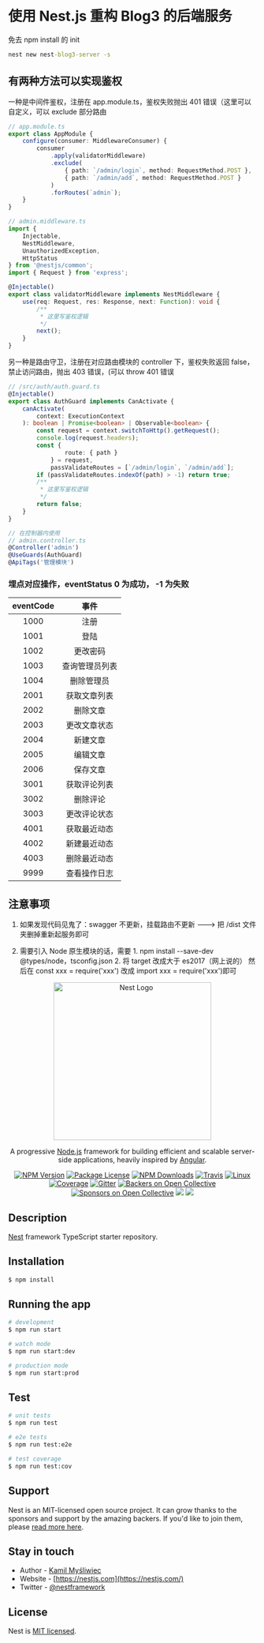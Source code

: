 # 使用 Nest.js 重构 Blog3 的后端服务

免去 npm install 的 init

```cmd
nest new nest-blog3-server -s
```

## 有两种方法可以实现鉴权

一种是中间件鉴权，注册在 app.module.ts，鉴权失败抛出 401 错误（这里可以自定义，可以 exclude 部分路由

```ts
// app.module.ts
export class AppModule {
    configure(consumer: MiddlewareConsumer) {
        consumer
            .apply(validatorMiddleware)
            .exclude(
                { path: `/admin/login`, method: RequestMethod.POST },
                { path: `/admin/add`, method: RequestMethod.POST }
            )
            .forRoutes(`admin`);
    }
}
```

```ts
// admin.middleware.ts
import {
    Injectable,
    NestMiddleware,
    UnauthorizedException,
    HttpStatus
} from '@nestjs/common';
import { Request } from 'express';

@Injectable()
export class validatorMiddleware implements NestMiddleware {
    use(req: Request, res: Response, next: Function): void {
        /**
         * 这里写鉴权逻辑
         */
        next();
    }
}
```

另一种是路由守卫，注册在对应路由模块的 controller 下，鉴权失败返回 false，禁止访问路由，抛出 403 错误，(可以 throw 401 错误

```ts
// /src/auth/auth.guard.ts
@Injectable()
export class AuthGuard implements CanActivate {
    canActivate(
        context: ExecutionContext
    ): boolean | Promise<boolean> | Observable<boolean> {
        const request = context.switchToHttp().getRequest();
        console.log(request.headers);
        const {
                route: { path }
            } = request,
            passValidateRoutes = [`/admin/login`, `/admin/add`];
        if (passValidateRoutes.indexOf(path) > -1) return true;
        /**
         * 这里写鉴权逻辑
         */
        return false;
    }
}
```

```ts
// 在控制器内使用
// admin.controller.ts
@Controller('admin')
@UseGuards(AuthGuard)
@ApiTags('管理模块')
```

### 埋点对应操作，eventStatus 0 为成功， -1 为失败

| eventCode |      事件      |
| :-------: | :------------: |
|   1000    |      注册      |
|   1001    |      登陆      |
|   1002    |    更改密码    |
|   1003    | 查询管理员列表 |
|   1004    |   删除管理员   |
|   2001    |  获取文章列表  |
|   2002    |    删除文章    |
|   2003    |  更改文章状态  |
|   2004    |    新建文章    |
|   2005    |    编辑文章    |
|   2006    |    保存文章    |
|   3001    |  获取评论列表  |
|   3002    |    删除评论    |
|   3003    |  更改评论状态  |
|   4001    |  获取最近动态  |
|   4002    |  新建最近动态  |
|   4003    |  删除最近动态  |
|   9999    |  查看操作日志  |

## 注意事项

1. 如果发现代码见鬼了：swagger 不更新，挂载路由不更新 ---> 把 /dist 文件夹删掉重新起服务即可

2. 需要引入 Node 原生模块的话，需要 1. npm install --save-dev @types/node，tsconfig.json 2. 将 target 改成大于 es2017（网上说的） 然后在 const xxx = require('xxx') 改成 import xxx = require('xxx')即可

<p align="center">
  <a href="http://nestjs.com/" target="blank"><img src="https://nestjs.com/img/logo_text.svg" width="320" alt="Nest Logo" /></a>
</p>

[travis-image]: https://api.travis-ci.org/nestjs/nest.svg?branch=master
[travis-url]: https://travis-ci.org/nestjs/nest
[linux-image]: https://img.shields.io/travis/nestjs/nest/master.svg?label=linux
[linux-url]: https://travis-ci.org/nestjs/nest

  <p align="center">A progressive <a href="http://nodejs.org" target="blank">Node.js</a> framework for building efficient and scalable server-side applications, heavily inspired by <a href="https://angular.io" target="blank">Angular</a>.</p>
    <p align="center">
<a href="https://www.npmjs.com/~nestjscore"><img src="https://img.shields.io/npm/v/@nestjs/core.svg" alt="NPM Version" /></a>
<a href="https://www.npmjs.com/~nestjscore"><img src="https://img.shields.io/npm/l/@nestjs/core.svg" alt="Package License" /></a>
<a href="https://www.npmjs.com/~nestjscore"><img src="https://img.shields.io/npm/dm/@nestjs/core.svg" alt="NPM Downloads" /></a>
<a href="https://travis-ci.org/nestjs/nest"><img src="https://api.travis-ci.org/nestjs/nest.svg?branch=master" alt="Travis" /></a>
<a href="https://travis-ci.org/nestjs/nest"><img src="https://img.shields.io/travis/nestjs/nest/master.svg?label=linux" alt="Linux" /></a>
<a href="https://coveralls.io/github/nestjs/nest?branch=master"><img src="https://coveralls.io/repos/github/nestjs/nest/badge.svg?branch=master#5" alt="Coverage" /></a>
<a href="https://gitter.im/nestjs/nestjs?utm_source=badge&utm_medium=badge&utm_campaign=pr-badge&utm_content=body_badge"><img src="https://badges.gitter.im/nestjs/nestjs.svg" alt="Gitter" /></a>
<a href="https://opencollective.com/nest#backer"><img src="https://opencollective.com/nest/backers/badge.svg" alt="Backers on Open Collective" /></a>
<a href="https://opencollective.com/nest#sponsor"><img src="https://opencollective.com/nest/sponsors/badge.svg" alt="Sponsors on Open Collective" /></a>
  <a href="https://paypal.me/kamilmysliwiec"><img src="https://img.shields.io/badge/Donate-PayPal-dc3d53.svg"/></a>
  <a href="https://twitter.com/nestframework"><img src="https://img.shields.io/twitter/follow/nestframework.svg?style=social&label=Follow"></a>
</p>
  <!--[![Backers on Open Collective](https://opencollective.com/nest/backers/badge.svg)](https://opencollective.com/nest#backer)
  [![Sponsors on Open Collective](https://opencollective.com/nest/sponsors/badge.svg)](https://opencollective.com/nest#sponsor)-->

## Description

[Nest](https://github.com/nestjs/nest) framework TypeScript starter repository.

## Installation

```bash
$ npm install
```

## Running the app

```bash
# development
$ npm run start

# watch mode
$ npm run start:dev

# production mode
$ npm run start:prod
```

## Test

```bash
# unit tests
$ npm run test

# e2e tests
$ npm run test:e2e

# test coverage
$ npm run test:cov
```

## Support

Nest is an MIT-licensed open source project. It can grow thanks to the sponsors and support by the amazing backers. If you'd like to join them, please [read more here](https://docs.nestjs.com/support).

## Stay in touch

-   Author - [Kamil Myśliwiec](https://kamilmysliwiec.com)
-   Website - [https://nestjs.com](https://nestjs.com/)
-   Twitter - [@nestframework](https://twitter.com/nestframework)

## License

Nest is [MIT licensed](LICENSE).
